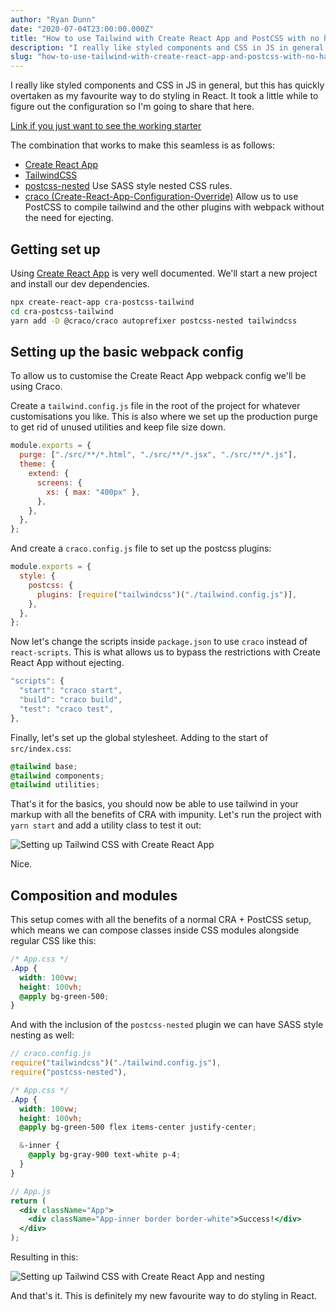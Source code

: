 ```yaml
---
author: "Ryan Dunn"
date: "2020-07-04T23:00:00.000Z"
title: "How to use Tailwind with Create React App and PostCSS with no hassle"
description: "I really like styled components and CSS in JS in general, but this has quickly overtaken as my favourite way to do styling in React."
slug: "how-to-use-tailwind-with-create-react-app-and-postcss-with-no-hassle"
---
```


I really like styled components and CSS in JS in general, but this has quickly overtaken as my favourite way to do styling in React. It took a little while to figure out the configuration so I'm going to share that here.

[Link if you just want to see the working starter](https://github.com/ryanantonydunn/cra-postcss-tailwind)

The combination that works to make this seamless is as follows:

- [Create React App](https://create-react-app.dev/docs/getting-started/)
- [TailwindCSS](https://tailwindcss.com/)
- [postcss-nested](https://github.com/postcss/postcss-nested)
  Use SASS style nested CSS rules.
- [craco (Create-React-App-Configuration-Override)](https://www.npmjs.com/package/@craco/craco)
  Allow us to use PostCSS to compile tailwind and the other plugins with webpack without the need for ejecting.

## Getting set up

Using [Create React App](https://create-react-app.dev/docs/getting-started/) is very well documented. We'll start a new project and install our dev dependencies.

```bash
npx create-react-app cra-postcss-tailwind
cd cra-postcss-tailwind
yarn add -D @craco/craco autoprefixer postcss-nested tailwindcss
```

## Setting up the basic webpack config

To allow us to customise the Create React App webpack config we'll be using Craco.

Create a `tailwind.config.js` file in the root of the project for whatever customisations you like. This is also where we set up the production purge to get rid of unused utilities and keep file size down.

```javascript
module.exports = {
  purge: ["./src/**/*.html", "./src/**/*.jsx", "./src/**/*.js"],
  theme: {
    extend: {
      screens: {
        xs: { max: "400px" },
      },
    },
  },
};
```

And create a `craco.config.js` file to set up the postcss plugins:

```javascript
module.exports = {
  style: {
    postcss: {
      plugins: [require("tailwindcss")("./tailwind.config.js")],
    },
  },
};
```

Now let's change the scripts inside `package.json` to use `craco` instead of `react-scripts`. This is what allows us to bypass the restrictions with Create React App without ejecting.

```javascript
"scripts": {
  "start": "craco start",
  "build": "craco build",
  "test": "craco test",
},
```

Finally, let's set up the global stylesheet. Adding to the start of `src/index.css`:

```css
@tailwind base;
@tailwind components;
@tailwind utilities;
```

That's it for the basics, you should now be able to use tailwind in your markup with all the benefits of CRA with impunity. Let's run the project with `yarn start` and add a utility class to test it out:

![Setting up Tailwind CSS with Create React App](https://dev-to-uploads.s3.amazonaws.com/i/o5r76xikq8u0y1g17a7m.png)

Nice.

## Composition and modules

This setup comes with all the benefits of a normal CRA + PostCSS setup, which means we can compose classes inside CSS modules alongside regular CSS like this:

```css
/* App.css */
.App {
  width: 100vw;
  height: 100vh;
  @apply bg-green-500;
}
```

And with the inclusion of the `postcss-nested` plugin we can have SASS style nesting as well:

```javascript
// craco.config.js
require("tailwindcss")("./tailwind.config.js"),
require("postcss-nested"),
```

```css
/* App.css */
.App {
  width: 100vw;
  height: 100vh;
  @apply bg-green-500 flex items-center justify-center;

  &-inner {
    @apply bg-gray-900 text-white p-4;
  }
}
```

```jsx
// App.js
return (
  <div className="App">
    <div className="App-inner border border-white">Success!</div>
  </div>
);
```

Resulting in this:

![Setting up Tailwind CSS with Create React App and nesting](https://dev-to-uploads.s3.amazonaws.com/i/hxfwi50me7wxpqgjfv9p.png)

And that's it. This is definitely my new favourite way to do styling in React.
